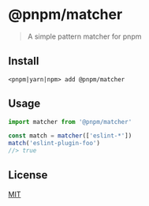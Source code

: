 # @pnpm/matcher

> A simple pattern matcher for pnpm

## Install

```
<pnpm|yarn|npm> add @pnpm/matcher
```

## Usage

```ts
import matcher from '@pnpm/matcher'

const match = matcher(['eslint-*'])
match('eslint-plugin-foo')
//> true
```

## License

[MIT](LICENSE)
